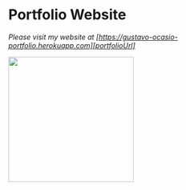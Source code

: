 # Portfolio Website
*Please visit my website at [https://gustavo-ocasio-portfolio.herokuapp.com][portfolioUrl]*

<img src="https://s3.amazonaws.com/gustavo-ocasio/PortfolioWebsiteScreenshot.png" height="250px">

[portfolioUrl]: https://gustavo-ocasio-portfolio.herokuapp.com